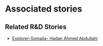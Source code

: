 # Associated stories

<!-- !!DO NOT REMOVE!! start autogenerated hyperlinks -->
## Related R&D Stories
- [Explorer\-Somalia\- Hadan Ahmed Abdullahi](/stories/?doc=Explorers_SOM)
<!-- !!DO NOT REMOVE!! end autogenerated hyperlinks -->